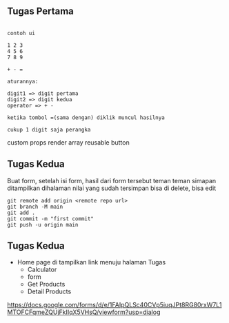 ## Tugas Pertama

```

contoh ui

1 2 3
4 5 6
7 8 9

+ - =

aturannya:

digit1 => digit pertama
digit2 => digit kedua
operator => + -

ketika tombol =(sama dengan) diklik muncul hasilnya

cukup 1 digit saja perangka

```

custom props
render array
reusable button

## Tugas Kedua

Buat form,
setelah isi form, hasil dari form tersebut teman teman simapan
ditampilkan dihalaman
nilai yang sudah tersimpan bisa di delete, bisa edit

```
git remote add origin <remote repo url>
git branch -M main
git add .
git commit -m "first commit"
git push -u origin main
```

## Tugas Kedua

- Home page di tampilkan link menuju halaman Tugas
  - Calculator
  - form
  - Get Products
  - Detail Products

https://docs.google.com/forms/d/e/1FAIpQLSc40CVp5iuqJPt8RG80rxW7L1MTOFCFqmeZQUjFkIIqX5VHsQ/viewform?usp=dialog
